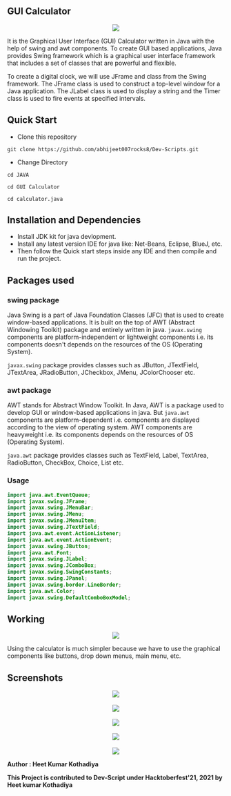 ## GUI Calculator

<p align="center">
<img src="./Images/calc1.png">
</p>

It is the Graphical User Interface (GUI) Calculator written in Java with the help of swing and awt components. To create GUI based applications, Java provides Swing framework which is a graphical user interface framework that includes a set of classes that are powerful and flexible.

To create a digital clock, we will use JFrame and  class from the Swing framework. The JFrame class is used to construct a top-level window for a Java application. The JLabel class is used to display a string and the Timer class is used to fire events at specified intervals.

## **Quick Start**
- Clone this repository

``` 
git clone https://github.com/abhijeet007rocks8/Dev-Scripts.git
```
- Change Directory

```
cd JAVA
```
```
cd GUI Calculator
```
```
cd calculator.java
```

## **Installation and Dependencies**
- Install JDK kit for java devlopment.
- Install any latest version IDE for java like: Net-Beans, Eclipse, BlueJ, etc.
- Then follow the Quick start steps inside any IDE and then compile and run the project.

## Packages used

### swing package
Java Swing is a part of Java Foundation Classes (JFC) that is used to create window-based applications. It is built on the top of AWT (Abstract Windowing Toolkit) package and entirely written in java. `javax.swing` components are platform-independent or lightweight components i.e. its components doesn't depends on the resources of the OS (Operating System).

`javax.swing` package provides classes such as JButton, JTextField, JTextArea, JRadioButton, JCheckbox, JMenu, JColorChooser etc.

### awt package
AWT stands for Abstract Window Toolkit. In Java, AWT is a package used to develop GUI or window-based applications in java.
But `java.awt` components are platform-dependent i.e. components are displayed according to the view of operating system. AWT components are heavyweight i.e. its components depends on the resources of OS (Operating System).

`java.awt` package provides classes such as TextField, Label, TextArea, RadioButton, CheckBox, Choice, List etc.

### Usage

```java
import java.awt.EventQueue;
import javax.swing.JFrame;
import javax.swing.JMenuBar;
import javax.swing.JMenu;
import javax.swing.JMenuItem;
import javax.swing.JTextField;
import java.awt.event.ActionListener;
import java.awt.event.ActionEvent;
import javax.swing.JButton;
import java.awt.Font;
import javax.swing.JLabel;
import javax.swing.JComboBox;
import javax.swing.SwingConstants;
import javax.swing.JPanel;
import javax.swing.border.LineBorder;
import java.awt.Color;
import javax.swing.DefaultComboBoxModel;
```

## Working 

<p align="center">
<img src="./Images/calc2.png">
</p>

Using the calculator is much simpler because we have to use the graphical components like buttons, drop down menus, main menu, etc.


## Screenshots

<p align="center">
  
<img src="./Images/calc1.png">
  <br>
  <br>
<img src="./Images/calc2.png">
  <br>
  <br>
<img src="./Images/calc3.png">
  <br>
  <br>
<img src="./Images/calc4.png">
  <br>
  <br>
<img src="./Images/calc5.png">

</p>


**Author : Heet Kumar Kothadiya**

**This Project is contributed to Dev-Script under Hacktoberfest'21, 2021 by Heet kumar Kothadiya**